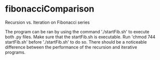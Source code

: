 # fibonacciComparison
Recursion vs. Iteration on Fibonacci series

The program can be ran by using the command './startFib.sh' to execute both .py files.
Make sure that the startFib.sh is executable.  Run 'chmod 744 startFib.sh' before './startFib.sh' to do so.
There should be a noticeable difference between the performance of the recursion and iterative programs.
